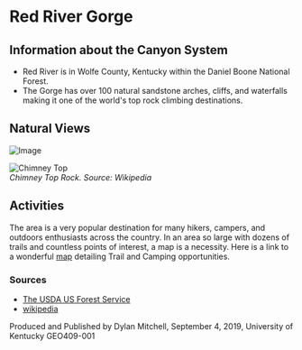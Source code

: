 <!-- RRG -->
# Red River Gorge

## Information about the Canyon System

* Red River is in Wolfe County, Kentucky within the Daniel Boone National Forest.
* The Gorge has over 100 natural sandstone arches, cliffs, and waterfalls making it one of the world's top rock climbing destinations.

## Natural Views

![Image](rrg-collage.jpg)
<!-- OK! The photoggraph can be moved to this info folder. You can also link a photograph from an external resource as shown in the below example.-->
![Chimney Top](https://upload.wikimedia.org/wikipedia/commons/thumb/c/c0/View_of_Chimney_Top_Rock.JPG/1920px-View_of_Chimney_Top_Rock.JPG)   
*Chimney Top Rock. Source: Wikipedia*
<!--Since the 'data' folder is outside of the repositories folder, when we push the commits the images will not go with it. How does this affect our works? Are we not supposed to use the data folder for things like this?-->

## Activities

The area is a very popular destination for many hikers, campers, and outdoors enthusiasts across the country. In an area so large with dozens of trails and countless points of interest, a map is a necessity. Here is a link to a wonderful [map](https://www.fs.usda.gov/Internet/FSE_DOCUMENTS/stelprdb5276793.pdf) detailing Trail and Camping opportunities.

### Sources

* [The USDA US Forest Service](https://www.fs.fed.us/)
* [wikipedia](https://en.wikipedia.org/wiki/Red_River_Gorge)

Produced and Published by Dylan Mitchell, September 4, 2019, University of Kentucky GEO409-001